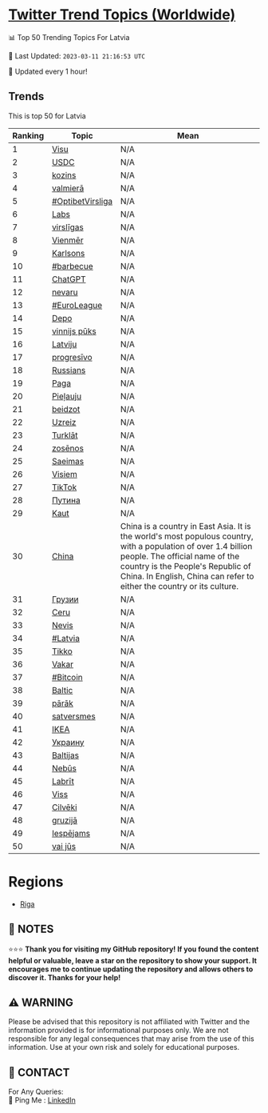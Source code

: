 [Twitter Trend Topics (Worldwide)](https://github.com/ErcinDedeoglu/Twitter-Trend-Topics)
==========


📊 Top 50 Trending Topics For Latvia

📆 Last Updated: `2023-03-11 21:16:53 UTC`

🔧 Updated every 1 hour!


## Trends

This is top 50 for Latvia

| Ranking | Topic | Mean |
| ------- | ------------ | ------------ |
| 1 | [Visu](http://twitter.com/search?q=Visu) | N/A |
| 2 | [USDC](http://twitter.com/search?q=USDC) | N/A |
| 3 | [kozins](http://twitter.com/search?q=kozins) | N/A |
| 4 | [valmierā](http://twitter.com/search?q=valmier%c4%81) | N/A |
| 5 | [#OptibetVirsliga](http://twitter.com/search?q=%23OptibetVirsliga) | N/A |
| 6 | [Labs](http://twitter.com/search?q=Labs) | N/A |
| 7 | [virslīgas](http://twitter.com/search?q=virsl%c4%abgas) | N/A |
| 8 | [Vienmēr](http://twitter.com/search?q=Vienm%c4%93r) | N/A |
| 9 | [Karlsons](http://twitter.com/search?q=Karlsons) | N/A |
| 10 | [#barbecue](http://twitter.com/search?q=%23barbecue) | N/A |
| 11 | [ChatGPT](http://twitter.com/search?q=ChatGPT) | N/A |
| 12 | [nevaru](http://twitter.com/search?q=nevaru) | N/A |
| 13 | [#EuroLeague](http://twitter.com/search?q=%23EuroLeague) | N/A |
| 14 | [Depo](http://twitter.com/search?q=Depo) | N/A |
| 15 | [vinnijs pūks](http://twitter.com/search?q=vinnijs+p%c5%abks) | N/A |
| 16 | [Latviju](http://twitter.com/search?q=Latviju) | N/A |
| 17 | [progresīvo](http://twitter.com/search?q=progres%c4%abvo) | N/A |
| 18 | [Russians](http://twitter.com/search?q=Russians) | N/A |
| 19 | [Paga](http://twitter.com/search?q=Paga) | N/A |
| 20 | [Pieļauju](http://twitter.com/search?q=Pie%c4%bcauju) | N/A |
| 21 | [beidzot](http://twitter.com/search?q=beidzot) | N/A |
| 22 | [Uzreiz](http://twitter.com/search?q=Uzreiz) | N/A |
| 23 | [Turklāt](http://twitter.com/search?q=Turkl%c4%81t) | N/A |
| 24 | [zosēnos](http://twitter.com/search?q=zos%c4%93nos) | N/A |
| 25 | [Saeimas](http://twitter.com/search?q=Saeimas) | N/A |
| 26 | [Visiem](http://twitter.com/search?q=Visiem) | N/A |
| 27 | [TikTok](http://twitter.com/search?q=TikTok) | N/A |
| 28 | [Путина](http://twitter.com/search?q=%d0%9f%d1%83%d1%82%d0%b8%d0%bd%d0%b0) | N/A |
| 29 | [Kaut](http://twitter.com/search?q=Kaut) | N/A |
| 30 | [China](http://twitter.com/search?q=China) | China is a country in East Asia. It is the world's most populous country, with a population of over 1.4 billion people. The official name of the country is the People's Republic of China. In English, China can refer to either the country or its culture. |
| 31 | [Грузии](http://twitter.com/search?q=%d0%93%d1%80%d1%83%d0%b7%d0%b8%d0%b8) | N/A |
| 32 | [Ceru](http://twitter.com/search?q=Ceru) | N/A |
| 33 | [Nevis](http://twitter.com/search?q=Nevis) | N/A |
| 34 | [#Latvia](http://twitter.com/search?q=%23Latvia) | N/A |
| 35 | [Tikko](http://twitter.com/search?q=Tikko) | N/A |
| 36 | [Vakar](http://twitter.com/search?q=Vakar) | N/A |
| 37 | [#Bitcoin](http://twitter.com/search?q=%23Bitcoin) | N/A |
| 38 | [Baltic](http://twitter.com/search?q=Baltic) | N/A |
| 39 | [pārāk](http://twitter.com/search?q=p%c4%81r%c4%81k) | N/A |
| 40 | [satversmes](http://twitter.com/search?q=satversmes) | N/A |
| 41 | [IKEA](http://twitter.com/search?q=IKEA) | N/A |
| 42 | [Украину](http://twitter.com/search?q=%d0%a3%d0%ba%d1%80%d0%b0%d0%b8%d0%bd%d1%83) | N/A |
| 43 | [Baltijas](http://twitter.com/search?q=Baltijas) | N/A |
| 44 | [Nebūs](http://twitter.com/search?q=Neb%c5%abs) | N/A |
| 45 | [Labrīt](http://twitter.com/search?q=Labr%c4%abt) | N/A |
| 46 | [Viss](http://twitter.com/search?q=Viss) | N/A |
| 47 | [Cilvēki](http://twitter.com/search?q=Cilv%c4%93ki) | N/A |
| 48 | [gruzijā](http://twitter.com/search?q=gruzij%c4%81) | N/A |
| 49 | [Iespējams](http://twitter.com/search?q=Iesp%c4%93jams) | N/A |
| 50 | [vai jūs](http://twitter.com/search?q=vai+j%c5%abs) | N/A |



# Regions

* [Riga](</Latvia/Riga.md>)



## 📝 NOTES

⭐⭐⭐ **Thank you for visiting my GitHub repository! If you found the content helpful or valuable, leave a star on the repository to show your support. It encourages me to continue updating the repository and allows others to discover it. Thanks for your help!**


## ⚠️ WARNING

Please be advised that this repository is not affiliated with Twitter and the information provided is for informational purposes only. We are not responsible for any legal consequences that may arise from the use of this information. Use at your own risk and solely for educational purposes.


## 📨 CONTACT

 For Any Queries:  
            🏓 Ping Me : [LinkedIn](https://www.linkedin.com/in/ercindedeoglu/)
